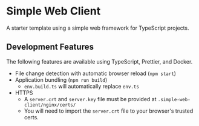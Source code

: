 # Simple Web Client

A starter template using a simple web framework for TypeScript projects.

## Development Features

The following features are available using TypeScript, Prettier, and Docker.

- File change detection with automatic browser reload (`npm start`)
- Application bundling (`npm run build`)
  - `env.build.ts` will automatically replace `env.ts`
- HTTPS
  - A `server.crt` and `server.key` file must be provided at `.simple-web-client/nginx/certs/`
  - You will need to import the `server.crt` file to your browser's trusted certs.
